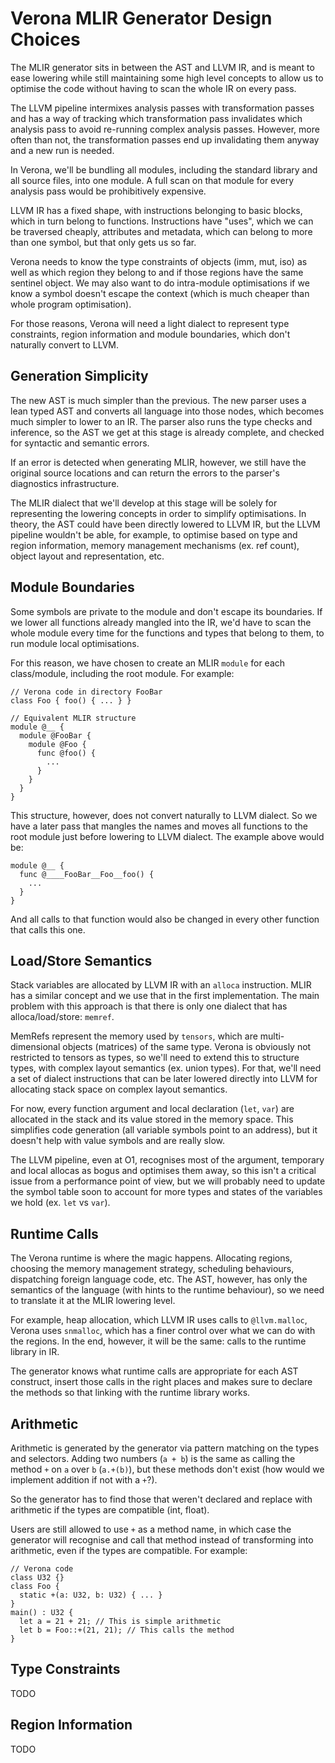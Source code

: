 # Verona MLIR Generator Design Choices

The MLIR generator sits in between the AST and LLVM IR, and is meant to ease lowering while still maintaining some high level concepts to allow us to optimise the code without having to scan the whole IR on every pass.

The LLVM pipeline intermixes analysis passes with transformation passes and has a way of tracking which transformation pass invalidates which analysis pass to avoid re-running complex analysis passes.
However, more often than not, the transformation passes end up invalidating them anyway and a new run is needed.

In Verona, we'll be bundling all modules, including the standard library and all source files, into one module.
A full scan on that module for every analysis pass would be prohibitively expensive.

LLVM IR has a fixed shape, with instructions belonging to basic blocks, which in turn belong to functions.
Instructions have "uses", which we can be traversed cheaply, attributes and metadata, which can belong to more than one symbol, but that only gets us so far.

Verona needs to know the type constraints of objects (imm, mut, iso) as well as which region they belong to and if those regions have the same sentinel object.
We may also want to do intra-module optimisations if we know a symbol doesn't escape the context (which is much cheaper than whole program optimisation).

For those reasons, Verona will need a light dialect to represent type constraints, region information and module boundaries, which don't naturally convert to LLVM.

## Generation Simplicity

The new AST is much simpler than the previous.
The new parser uses a lean typed AST and converts all language into those nodes, which becomes much simpler to lower to an IR.
The parser also runs the type checks and inference, so the AST we get at this stage is already complete, and checked for syntactic and semantic errors.

If an error is detected when generating MLIR, however, we still have the original source locations and can return the errors to the parser's diagnostics infrastructure.

The MLIR dialect that we'll develop at this stage will be solely for representing the lowering concepts in order to simplify optimisations.
In theory, the AST could have been directly lowered to LLVM IR, but the LLVM pipeline wouldn't be able, for example, to optimise based on type and region information, memory management mechanisms (ex. ref count), object layout and representation, etc.

## Module Boundaries

Some symbols are private to the module and don't escape its boundaries.
If we lower all functions already mangled into the IR, we'd have to scan the whole module every time for the functions and types that belong to them, to run module
local optimisations.

For this reason, we have chosen to create an MLIR `module` for each class/module, including the root module.
For example:
```
// Verona code in directory FooBar
class Foo { foo() { ... } }

// Equivalent MLIR structure
module @__ {
  module @FooBar {
    module @Foo {
      func @foo() {
        ...
      }
    }
  }
}
```

This structure, however, does not convert naturally to LLVM dialect.
So we have a later pass that mangles the names and moves all functions to the root module just before lowering to LLVM dialect.
The example above would be:

```
module @__ {
  func @____FooBar__Foo__foo() {
    ...
  }
}
```

And all calls to that function would also be changed in every other function that calls this one.

## Load/Store Semantics

Stack variables are allocated by LLVM IR with an `alloca` instruction.
MLIR has a similar concept and we use that in the first implementation.
The main problem with this approach is that there is only one dialect that has alloca/load/store: `memref`.

MemRefs represent the memory used by `tensors`, which are multi-dimensional objects (matrices) of the same type.
Verona is obviously not restricted to tensors as types, so we'll need to extend this to structure types, with complex layout semantics (ex. union types).
For that, we'll need a set of dialect instructions that can be later lowered directly into LLVM for allocating stack space on complex layout semantics.

For now, every function argument and local declaration (`let`, `var`) are allocated in the stack and its value stored in the memory space.
This simplifies code generation (all variable symbols point to an address), but it doesn't help with value symbols and are really slow.

The LLVM pipeline, even at O1, recognises most of the argument, temporary and local allocas as bogus and optimises them away, so this isn't a critical issue from a performance point of view, but we will probably need to update the symbol table soon to account for more types and states of the variables we hold (ex. `let` vs `var`).

## Runtime Calls

The Verona runtime is where the magic happens.
Allocating regions, choosing the memory management strategy, scheduling behaviours, dispatching foreign language code, etc.
The AST, however, has only the semantics of the language (with hints to the runtime behaviour), so we need to translate it at the MLIR lowering level.

For example, heap allocation, which LLVM IR uses calls to `@llvm.malloc`, Verona uses `snmalloc`, which has a finer control over what we can do with the regions.
In the end, however, it will be the same: calls to the runtime library in IR.

The generator knows what runtime calls are appropriate for each AST construct, insert those calls in the right places and makes sure to declare the methods so that linking with the runtime library works.

## Arithmetic

Arithmetic is generated by the generator via pattern matching on the types and selectors.
Adding two numbers (`a + b`) is the same as calling the method `+` on `a` over `b` (`a.+(b)`), but these methods don't exist (how would we implement addition if not with a `+`?).

So the generator has to find those that weren't declared and replace with arithmetic if the types are compatible (int, float).

Users are still allowed to use `+` as a method name, in which case the generator will recognise and call that method instead of transforming into arithmetic, even if the types are compatible.
For example:

```
// Verona code
class U32 {}
class Foo {
  static +(a: U32, b: U32) { ... }
}
main() : U32 {
  let a = 21 + 21; // This is simple arithmetic
  let b = Foo::+(21, 21); // This calls the method
}
```

## Type Constraints

TODO

## Region Information

TODO
